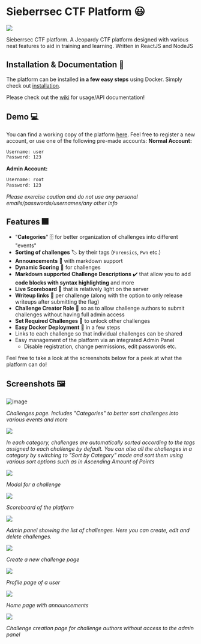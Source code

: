 # Sieberrsec CTF Platform 😃

![](demo_assets/demo2.gif)

Sieberrsec CTF platform. A Jeopardy CTF platform designed with various neat features to aid in training and learning. Written in ReactJS and NodeJS

## Installation & Documentation 📘
The platform can be installed **in a few easy steps** using Docker. Simply check out [installation](https://github.com/IRS-Cybersec/ctf_platform/wiki/Docker-Production-Deployment).

Please check out the [wiki](https://github.com/IRS-Cybersec/ctf_platform/wiki) for usage/API documentation!

## Demo 💻
You can find a working copy of the platform [here](http://de.irscybersec.tk). Feel free to register a new account, or use one of the following pre-made accounts:
**Normal Account:**
```bash
Username: user
Password: 123
```
**Admin Account:**
```bash
Username: root
Password: 123
```
_Please exercise caution and do not use any personal emails/passwords/usernames/any other info_

## Features 🎆
- "**Categories**" 🗄️ for better organization of challenges into different "events"
- **Sorting of challenges** 🏷️ by their tags (`Forensics`, `Pwn` etc.)
- **Announcements** 📢 with markdown support
- **Dynamic Scoring** 💯 for challenges
- **Markdown supported Challenge Descriptions** ✔️ that allow you to add **code blocks with syntax highlighting** and more
- **Live Scoreboard** 🥇 that is relatively light on the server
- **Writeup links** 🔗 per challenge (along with the option to only release writeups after submitting the flag)
- **Challenge Creator Role** 🧔 so as to allow challenge authors to submit challenges without having full admin access
- **Set Required Challenges** 🔐 to unlock other challenges
- **Easy Docker Deployment** 📮 in a few steps
- Links to each challenge so that individual challenges can be shared
- Easy management of the platform via an integrated Admin Panel
  - Disable registration, change permissions, edit passwords etc.

Feel free to take a look at the screenshots below for a peek at what the platform can do!

## Screenshots 🖼️

![image](demo_assets/1.jpg)

*Challenges page. Includes "Categories" to better sort challenges into various events and more*

![](demo_assets/5.jpg)

*In each category, challenges are automatically sorted according to the tags assigned to each challenge by default. You can also all the challenges in a category by switching to "Sort by Category" mode and sort them using various sort options such as in Ascending Amount of Points*

![](demo_assets/6.jpg)

*Modal for a challenge*

![](demo_assets/2.jpg)

*Scoreboard of the platform*

![](demo_assets/3.jpg)

*Admin panel showing the list of challenges. Here you can create, edit and delete challenges.*

![](demo_assets/4.jpg)

*Create a new challenge page*

![](demo_assets/7.jpg)

*Profile page of a user*

![](demo_assets/8.jpg)

*Home page with announcements*

![](demo_assets/9.jpg)

*Challenge creation page for challenge authors without access to the admin panel*
